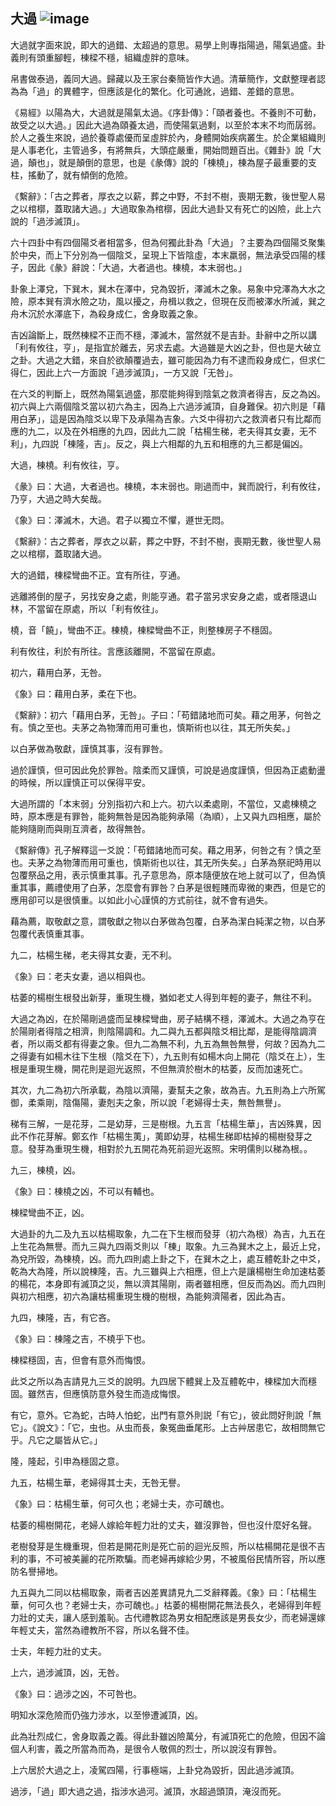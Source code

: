 ## 大過 ![image](https://github.com/user-attachments/assets/ade1e933-0f8c-4845-93f7-0c97dee9e2d5) 

大過就字面來說，即大的過錯、太超過的意思。易學上則專指陽過，陽氣過盛。卦義則有頭重腳輕，棟樑不穩，組織虛胖的意味。

帛書做泰過，義同大過。歸藏以及王家台秦簡皆作大過。清華簡作，文獻整理者認為為「過」的異體字，但應該是化的繁化。化可通訛，過錯、差錯的意思。


《易經》以陽為大，大過就是陽氣太過。《序卦傳》：「頤者養也。不養則不可動，故受之以大過。」因此大過為頤養太過，而使陽氣過剩，以至於本末不均而孱弱。於人之養生來說，過於養尊處優而呈虛胖於內，身體開始疾病叢生。於企業組織則是人事老化，主管過多，有將無兵，大頭症嚴重，開始問題百出。《雜卦》說「大過，顛也」，就是顛倒的意思，也是《彖傳》說的「棟橈」，棟為屋子最重要的支柱，搖動了，就有傾倒的危險。

《繫辭》：「古之葬者，厚衣之以薪，葬之中野，不封不樹，喪期无數，後世聖人易之以棺槨，蓋取諸大過。」大過取象為棺槨，因此大過卦又有死亡的凶險，此上六說的「過涉滅頂」。

六十四卦中有四個陽爻者相當多，但為何獨此卦為「大過」？主要為四個陽爻聚集於中央，而上下分別為一個陰爻，呈現上下皆陰虛，本末羸弱，無法承受四陽的樣子，因此《彖》辭說：「大過，大者過也。棟橈，本末弱也。」

卦象上澤兌，下巽木，巽木在澤中，兌為毀折，澤滅木之象。易象中兌澤為大水之險，原本巽有濟水險之功，風以擾之，舟楫以救之，但現在反而被澤水所滅，巽之舟木沉於水澤底下，為殺身成仁，舍身取義之象。

吉凶論斷上，既然棟樑不正而不穩，澤滅木，當然就不是吉卦。卦辭中之所以講「利有攸往，亨」，是指宜於離去，另求去處。大過雖是大凶之卦，但也是大破立之卦。大過之大錯，來自於欲顛覆過去，雖可能因為力有不逮而殺身成仁，但求仁得仁，因此上六一方面說「過涉滅頂」，一方又說「无咎」。

在六爻的判斷上，既然為陽氣過盛，那麼能夠得到陰氣之救濟者得吉，反之為凶。初六與上六兩個陰爻當以初六為主，因為上六過涉滅頂，自身難保。初六則是「藉用白茅」，這是因為陰爻以卑下及承陽為吉象。六爻中得初六之救濟者只有比鄰而應的九二，以及在外相應的九四，因此九二說「枯楊生稊，老夫得其女妻，无不利」，九四説「棟隆，吉」。反之，與上六相鄰的九五和相應的九三都是偏凶。

大過，棟橈。利有攸往，亨。

《彖》曰：大過，大者過也。棟橈，本末弱也。剛過而中，巽而說行，利有攸往，乃亨，大過之時大矣哉。

《象》曰：澤滅木，大過。君子以獨立不懼，遯世无悶。

《繫辭》：古之葬者，厚衣之以薪，葬之中野，不封不樹，喪期无數，後世聖人易之以棺槨，蓋取諸大過。

大的過錯，棟樑彎曲不正。宜有所往，亨通。

逃離將倒的屋子，另找安身之處，則能亨通。君子當另求安身之處，或者隱退山林，不當留在原處，所以「利有攸往」。

橈，音「饒」，彎曲不正。棟橈，棟樑彎曲不正，則整棟房子不穩固。

利有攸往，利於有所往。言應該離開，不當留在原處。

初六，藉用白茅，无咎。

《象》曰：藉用白茅，柔在下也。

《繫辭》：初六「藉用白茅，无咎」。子曰：「苟錯諸地而可矣。藉之用茅，何咎之有。慎之至也。夫茅之為物薄而用可重也，慎斯術也以往，其无所失矣。」

以白茅做為敬獻，謹慎其事，沒有罪咎。

過於謹慎，但可因此免於罪咎。陰柔而又謹慎，可說是過度謹慎，但因為正處動盪的時候，所以謹慎正可以保得平安。

大過所謂的「本末弱」分別指初六和上六。初六以柔處剛，不當位，又處棟橈之時，原本應是有罪咎，能夠無咎是因為能夠承陽（為順），上又與九四相應，屬於能夠隨剛而與剛互濟者，故得無咎。


《繫辭傳》孔子解釋這一爻說：「苟錯諸地而可矣。藉之用茅，何咎之有？慎之至也。夫茅之為物薄而用可重也，慎斯術也以往，其无所失矣。」白茅為祭祀時用以包覆祭品之用，表示慎重其事。孔子意思為，原本隨便放在地上就可以了，但為慎重其事，薦禮使用了白茅，怎麼會有罪咎？白茅是很輕賤而卑微的東西，但是它的應用卻可以是很慎重。以如此小心謹慎的方式前往，就不會有過失。

藉為薦，取敬獻之意，謂敬獻之物以白茅做為包覆，白茅為潔白純潔之物，以白茅包覆代表慎重其事。

九二，枯楊生稊，老夫得其女妻，无不利。

《象》曰：老夫女妻，過以相與也。

枯萎的楊樹生根發出新芽，重現生機，猶如老丈人得到年輕的妻子，無往不利。

大過之為凶，在於陽剛過盛而呈棟樑彎曲，房子結構不穩，澤滅木。大過之為亨在於陽剛者得陰之相濟，則陰陽調和。九二與九五都與陰爻相比鄰，是能得陰調濟者，所以兩爻都有得妻之象。但九二為無不利，九五為無咎無譽，何故？因為九二之得妻有如楊木往下生根（陰爻在下），九五則有如楊木向上開花（陰爻在上），生根是重現生機，開花則是迴光返照，不但無濟於樹木的枯萎，反而加速死亡。

其次，九二為初六所承載，為陰以濟陽，妻幫夫之象，故為吉。九五則為上六所駕御，柔乘剛，陰傷陽，妻剋夫之象，所以說「老婦得士夫，無咎無譽」。

稊有三解，一是花芽，二是幼芽，三是樹根。九五言「枯楊生華」，吉凶殊異，因此不作花芽解。鄭玄作「枯楊生荑」，荑即幼芽，枯楊生稊即枯掉的楊樹發芽之意。發芽為重現生機，相對於九五開花為死前迴光返照。宋明儒則以稊為根。。

九三，棟橈，凶。

《象》曰：棟橈之凶，不可以有輔也。

棟樑彎曲不正，凶。

大過卦的九二及九五以枯楊取象，九二在下生根而發芽（初六為根）為吉，九五在上生花為無譽。而九三與九四兩爻則以「棟」取象。九三為巽木之上，最近上兌，為兌所毀，為棟橈，凶。而九四則處上卦之下，在巽木之上，處互體乾卦之中爻，乾為大為隆，所以說棟隆，吉。九三雖與上六相應，但上六是讓楊樹生命加速枯萎的楊花，本身即有滅頂之災，無以濟其陽剛，兩者雖相應，但反而為凶。而九四則與初六相應，初六為讓枯楊重現生機的樹根，為能夠濟陽者，因此為吉。

九四，棟隆，吉，有它吝。

《象》曰：棟隆之吉，不橈乎下也。

棟樑穩固，吉，但會有意外而悔恨。

此爻之所以為吉請見九三爻的說明。九四居下體巽上及互體乾中，棟樑加大而穩固。雖然吉，但應慎防意外發生而造成悔恨。

有它，意外。它為蛇，古時人怕蛇，出門有意外則説「有它」，彼此問好則說「無它」。《說文》：「它，虫也。从虫而長，象冤曲垂尾形。上古艸居患它，故相問無它乎。凡它之屬皆从它。」

隆，隆起，引申為穩固之意。

九五，枯楊生華，老婦得其士夫，无咎无譽。

《象》曰：枯楊生華，何可久也；老婦士夫，亦可醜也。

枯萎的楊樹開花，老婦人嫁給年輕力壯的丈夫，雖沒罪咎，但也沒什麼好名聲。

老樹發芽是生機重現，但若是開花則是死亡前的迴光反照，所以枯楊開花是很不吉利的事，不可被美麗的花所欺騙。而老婦再嫁給少男，不被風俗民情所容，所以應防名譽掃地。

九五與九二同以枯楊取象，兩者吉凶差異請見九二爻辭釋義。《象》曰：「枯楊生華，何可久也？老婦士夫，亦可醜也。」枯萎的楊樹開花無法長久，老婦得到年輕力壯的丈夫，讓人感到羞恥。古代禮教認為男女相配應該是男長女少，而老婦還嫁年輕丈夫，當然為禮教所不容，所以名聲不佳。

士夫，年輕力壯的丈夫。

上六，過涉滅頂，凶，无咎。

《象》曰：過涉之凶，不可咎也。

明知水深危險而仍強力涉水，以至慘遭滅頂，凶。

此為壯烈成仁，舍身取義之義。得此卦雖凶險萬分，有滅頂死亡的危險，但因不論個人利害，義之所當為而為，是很令人敬佩的烈士，所以說沒有罪咎。

上六居於大過之上，凌駕四陽，行事極端，上卦兌為毀折，因此過涉滅頂。

過涉，「過」即大過之過，指涉水過河。滅頂，水超過頭頂，淹沒而死。
